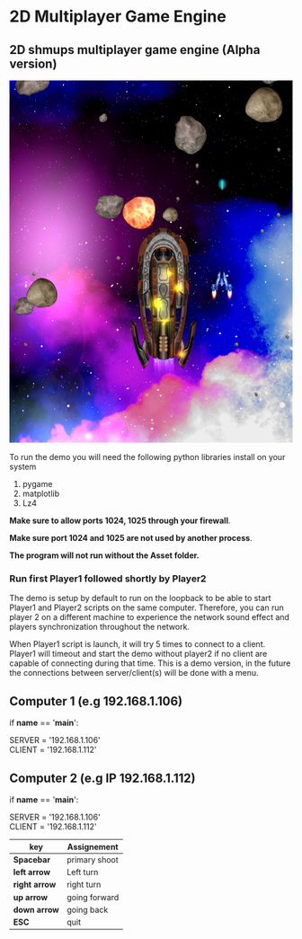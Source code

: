 # 2D Multiplayer Game Engine
## 2D shmups multiplayer game engine (Alpha version) 

![alt text](https://github.com/yoyoberenguer/MultiplayerGameEngine/blob/master/Multiplayer.png)

To run the demo you will need the following python libraries install on your system 
 1) pygame
 2) matplotlib  
 3) Lz4 

**Make sure to allow ports 1024, 1025 through your firewall**.

**Make sure port 1024 and 1025 are not used by another process**.

**The program will not run without the Asset folder.**

### Run first Player1 followed shortly by Player2 

The demo is setup by default to run on the loopback to be able to start 
Player1 and Player2 scripts on the same computer. Therefore, you can run 
player 2 on a different machine to experience the network sound effect and players 
synchronization throughout the network. 

When Player1 script is launch, it will try 5 times to connect to a client. 
Player1 will timeout and start the demo without player2 if no client are capable of connecting during that time.
This is a demo version, in the future the connections between server/client(s) will be done with a menu.

## Computer 1 (e.g 192.168.1.106)

if __name__ == '__main__':

  SERVER = '192.168.1.106'  
  CLIENT = '192.168.1.112'

## Computer 2 (e.g IP 192.168.1.112)

if __name__ == '__main__':

  SERVER = '192.168.1.106'  
  CLIENT = '192.168.1.112'


**key**         |    Assignement 
--------------- | -------------------
**Spacebar**    |    primary shoot
**left arrow**  |    Left turn
**right arrow** |    right turn
**up arrow**    |    going forward
**down arrow**  |    going back
**ESC**         |    quit


